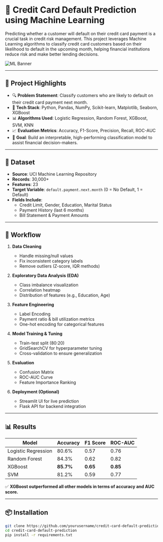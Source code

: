 # 🧠 Credit Card Default Prediction using Machine Learning

Predicting whether a customer will default on their credit card payment is a crucial task in credit risk management. This project leverages Machine Learning algorithms to classify credit card customers based on their likelihood to default in the upcoming month, helping financial institutions reduce risk and make better lending decisions.

![ML Banner](https://img.freepik.com/premium-vector/machine-learning-banner-artificial-intelligence-big-data-analysis-technology-business-internet-concept-futuristic-background-illustration_67349-1544.jpg)

---

## 🚀 Project Highlights

- 🔍 **Problem Statement**: Classify customers who are likely to default on their credit card payment next month.
- 🧰 **Tech Stack**: Python, Pandas, NumPy, Scikit-learn, Matplotlib, Seaborn, XGBoost
- 📊 **Algorithms Used**: Logistic Regression, Random Forest, XGBoost, SVM, KNN
- 📈 **Evaluation Metrics**: Accuracy, F1-Score, Precision, Recall, ROC-AUC
- 🎯 **Goal**: Build an interpretable, high-performing classification model to assist financial decision-makers.

---

## 📁 Dataset

- **Source**: UCI Machine Learning Repository
- **Records**: 30,000+
- **Features**: 23
- **Target Variable**: `default.payment.next.month` (0 = No Default, 1 = Default)
- **Fields Include**:
  - Credit Limit, Gender, Education, Marital Status
  - Payment History (last 6 months)
  - Bill Statement & Payment Amounts

---

## 🧪 Workflow

1. **Data Cleaning**  
   - Handle missing/null values  
   - Fix inconsistent category labels  
   - Remove outliers (Z-score, IQR methods)

2. **Exploratory Data Analysis (EDA)**  
   - Class imbalance visualization  
   - Correlation heatmap  
   - Distribution of features (e.g., Education, Age)

3. **Feature Engineering**  
   - Label Encoding  
   - Payment ratio & bill utilization metrics  
   - One-hot encoding for categorical features

4. **Model Training & Tuning**  
   - Train-test split (80:20)  
   - GridSearchCV for hyperparameter tuning  
   - Cross-validation to ensure generalization

5. **Evaluation**  
   - Confusion Matrix  
   - ROC-AUC Curve  
   - Feature Importance Ranking

6. **Deployment (Optional)**  
   - Streamlit UI for live prediction  
   - Flask API for backend integration

---

## 📊 Results

| Model              | Accuracy | F1 Score | ROC-AUC |
|-------------------|----------|----------|---------|
| Logistic Regression | 80.6%   | 0.57     | 0.76    |
| Random Forest       | 84.3%   | 0.62     | 0.82    |
| XGBoost             | **85.7%**   | **0.65**     | **0.85**    |
| SVM                 | 81.2%   | 0.59     | 0.77    |

✅ **XGBoost outperformed all other models in terms of accuracy and AUC score.**

---

## 📦 Installation

```bash
git clone https://github.com/yourusername/credit-card-default-prediction.git
cd credit-card-default-prediction
pip install -r requirements.txt
